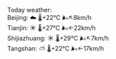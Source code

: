 Today weather:  
Beijing: ☁️   🌡️+22°C 🌬️↖8km/h  
Tianjin: ☀️   🌡️+27°C 🌬️←22km/h  
Shijiazhuang: ☀️   🌡️+29°C 🌬️↖7km/h  
Tangshan: ⛅️  🌡️+22°C 🌬️←17km/h  
